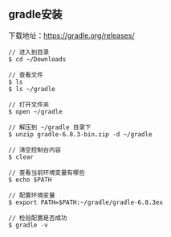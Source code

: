 ## gradle安装



下载地址：https://gradle.org/releases/

```
// 进入到目录
$ cd ~/Downloads

// 查看文件
$ ls
$ ls ~/gradle

// 打开文件夹
$ open ~/gradle

// 解压到 ~/gradle 目录下
$ unzip gradle-6.8.3-bin.zip -d ~/gradle

// 清空控制台内容
$ clear

// 查看当前环境变量有哪些
$ echo $PATH

// 配置环境变量
$ export PATH=$PATH:~/gradle/gradle-6.8.3ex

// 检验配置是否成功
$ gradle -v
```

